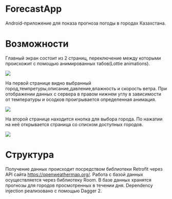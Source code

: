 # ForecastApp
Android-приложение для показа прогноза погоды в городах Казахстана. 
# Возможности

Главный экран состоит из 2 страниц, переключение между которыми происхожит с помощью анимированных табов(Lottie animations). 

![](https://github.com/BahtiBJ/ForecastApp/blob/master/illustration/show_tabs.gif)

На первой странице видно выбранный город,темпретуры,описание,давление,влажность и скорость ветра.
При отображении данных с сервера в правом нижнем углу в зависимости от температуры и осодков проигрывается определенная анимация.

![](https://github.com/BahtiBJ/ForecastApp/blob/master/illustration/show_forecast.gif)

На второй странице находится кнопка для выбора города. По нажатии на неё открывается страница со списком доступных городов.

![](https://github.com/BahtiBJ/ForecastApp/blob/master/illustration/show_list.gif)

# Структура

Получение данных происходит посредством библиотеки Retrofit через API сайта https://openweathermap.org/. Работа с базой данных осуществляется через библиотеку Room.
В базе данных хранятся прогнозы для городов просмотренных в течении дня. Dependency injection реализовано с помощью Dagger 2.
